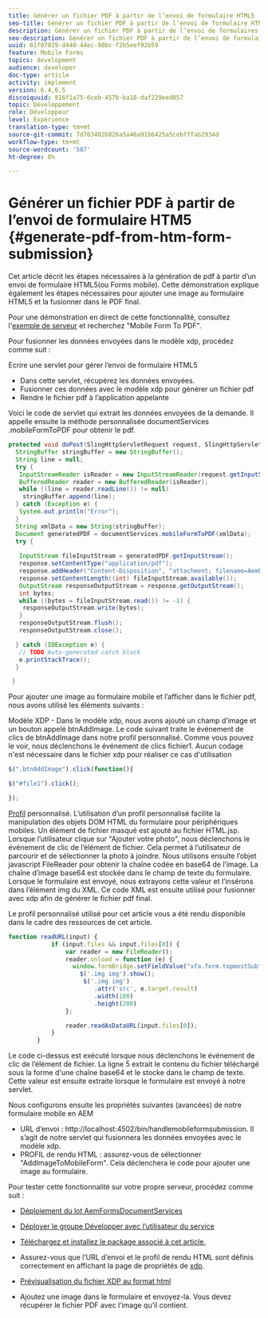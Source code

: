 ```yaml
---
title: Générer un fichier PDF à partir de l’envoi de formulaire HTML5
seo-title: Générer un fichier PDF à partir de l’envoi de formulaire HTML5
description: Générer un fichier PDF à partir de l’envoi de formulaires pour périphériques mobiles
seo-description: Générer un fichier PDF à partir de l’envoi de formulaires pour périphériques mobiles
uuid: 61f07029-d440-44ec-98bc-f2b5eef92b59
feature: Mobile Forms
topics: development
audience: developer
doc-type: article
activity: implement
version: 6.4,6.5
discoiquuid: 816f1a75-6ceb-457b-ba18-daf229eed057
topic: Développement
role: Développeur
level: Expérience
translation-type: tm+mt
source-git-commit: 7d7034026826a5a46a91b6425a5cebfffab2934d
workflow-type: tm+mt
source-wordcount: '587'
ht-degree: 0%

---
```



# Générer un fichier PDF à partir de l’envoi de formulaire HTM5 {#generate-pdf-from-htm-form-submission}

Cet article décrit les étapes nécessaires à la génération de pdf à partir d’un envoi de formulaire HTML5(ou Forms mobile). Cette démonstration explique également les étapes nécessaires pour ajouter une image au formulaire HTML5 et la fusionner dans le PDF final.

Pour une démonstration en direct de cette fonctionnalité, consultez l&#39;[exemple de serveur](https://forms.enablementadobe.com/content/samples/samples.html?query=0) et recherchez &quot;Mobile Form To PDF&quot;.

Pour fusionner les données envoyées dans le modèle xdp, procédez comme suit :

Ecrire une servlet pour gérer l’envoi de formulaire HTML5

* Dans cette servlet, récupérez les données envoyées.
* Fusionner ces données avec le modèle xdp pour générer un fichier pdf
* Rendre le fichier pdf à l’application appelante

Voici le code de servlet qui extrait les données envoyées de la demande. Il appelle ensuite la méthode personnalisée documentServices .mobileFormToPDF pour obtenir le pdf.

```java
protected void doPost(SlingHttpServletRequest request, SlingHttpServletResponse response) {
  StringBuffer stringBuffer = new StringBuffer();
  String line = null;
  try {
   InputStreamReader isReader = new InputStreamReader(request.getInputStream(), "UTF-8");
   BufferedReader reader = new BufferedReader(isReader);
   while ((line = reader.readLine()) != null)
    stringBuffer.append(line);
  } catch (Exception e) {
   System.out.println("Error");
  }
  String xmlData = new String(stringBuffer);
  Document generatedPDF = documentServices.mobileFormToPDF(xmlData);
  try {
   
   InputStream fileInputStream = generatedPDF.getInputStream();
   response.setContentType("application/pdf");
   response.addHeader("Content-Disposition", "attachment; filename=AemFormsRocks.pdf");
   response.setContentLength((int) fileInputStream.available());
   OutputStream responseOutputStream = response.getOutputStream();
   int bytes;
   while ((bytes = fileInputStream.read()) != -1) {
    responseOutputStream.write(bytes);
   }
   responseOutputStream.flush();
   responseOutputStream.close();

  } catch (IOException e) {
   // TODO Auto-generated catch block
   e.printStackTrace();
  }

 }
```

Pour ajouter une image au formulaire mobile et l’afficher dans le fichier pdf, nous avons utilisé les éléments suivants :

Modèle XDP - Dans le modèle xdp, nous avons ajouté un champ d’image et un bouton appelé btnAddImage. Le code suivant traite le événement de clics de btnAddImage dans notre profil personnalisé. Comme vous pouvez le voir, nous déclenchons le événement de clics fichier1. Aucun codage n&#39;est nécessaire dans le fichier xdp pour réaliser ce cas d&#39;utilisation

```javascript
$(".btnAddImage").click(function(){

$("#file1").click();

});
```

[Profil](https://helpx.adobe.com/livecycle/help/mobile-forms/creating-profile.html#CreatingCustomProfiles) personnalisé. L’utilisation d’un profil personnalisé facilite la manipulation des objets DOM HTML du formulaire pour périphériques mobiles. Un élément de fichier masqué est ajouté au fichier HTML.jsp. Lorsque l’utilisateur clique sur &quot;Ajouter votre photo&quot;, nous déclenchons le événement de clic de l’élément de fichier. Cela permet à l’utilisateur de parcourir et de sélectionner la photo à joindre. Nous utilisons ensuite l’objet javascript FileReader pour obtenir la chaîne codée en base64 de l’image. La chaîne d’image base64 est stockée dans le champ de texte du formulaire. Lorsque le formulaire est envoyé, nous extrayons cette valeur et l’insérons dans l’élément img du XML. Ce code XML est ensuite utilisé pour fusionner avec xdp afin de générer le fichier pdf final.

Le profil personnalisé utilisé pour cet article vous a été rendu disponible dans le cadre des ressources de cet article.

```javascript
function readURL(input) {
            if (input.files && input.files[0]) {
                var reader = new FileReader();
                reader.onload = function (e) {
                  window.formBridge.setFieldValue("xfa.form.topmostSubform.Page1.base64image",reader.result);
                    $('.img img').show();
                     $('.img img')
                        .attr('src', e.target.result)
                        .width(180)
                        .height(200)
                };

                reader.readAsDataURL(input.files[0]);
            }
        }
```

Le code ci-dessus est exécuté lorsque nous déclenchons le événement de clic de l’élément de fichier. La ligne 5 extrait le contenu du fichier téléchargé sous la forme d&#39;une chaîne base64 et le stocke dans le champ de texte. Cette valeur est ensuite extraite lorsque le formulaire est envoyé à notre servlet.

Nous configurons ensuite les propriétés suivantes (avancées) de notre formulaire mobile en AEM

* URL d’envoi : http://localhost:4502/bin/handlemobileformsubmission. Il s’agit de notre servlet qui fusionnera les données envoyées avec le modèle xdp.
* PROFIL de rendu HTML : assurez-vous de sélectionner &quot;AddImageToMobileForm&quot;. Cela déclenchera le code pour ajouter une image au formulaire.

Pour tester cette fonctionnalité sur votre propre serveur, procédez comme suit :

* [Déploiement du lot AemFormsDocumentServices](/help/forms/assets/common-osgi-bundles/AEMFormsDocumentServices.core-1.0-SNAPSHOT.jar)

* [Déployer le groupe Développer avec l’utilisateur du service](/help/forms/assets/common-osgi-bundles/DevelopingWithServiceUser.jar)

* [Téléchargez et installez le package associé à cet article.](assets/pdf-from-mobile-form-submission.zip)

* Assurez-vous que l’URL d’envoi et le profil de rendu HTML sont définis correctement en affichant la page de propriétés de [xdp](http://localhost:4502/libs/fd/fm/gui/content/forms/formmetadataeditor.html/content/dam/formsanddocuments/schengen.xdp).

* [Prévisualisation du fichier XDP au format html](http://localhost:4502/content/dam/formsanddocuments/schengen.xdp/jcr:content)

* Ajoutez une image dans le formulaire et envoyez-la. Vous devez récupérer le fichier PDF avec l’image qu’il contient.

